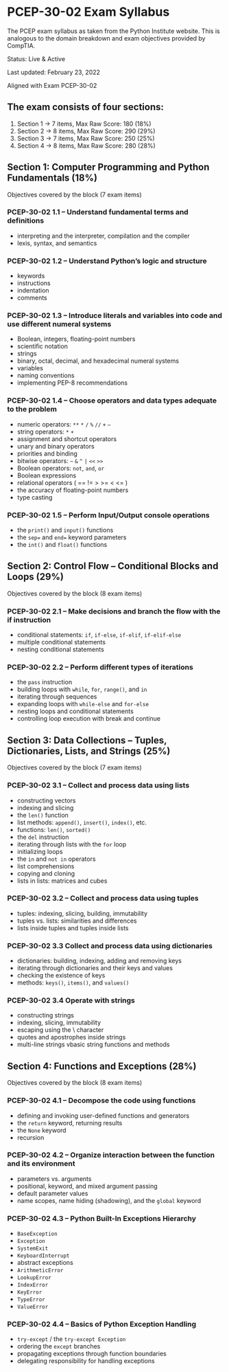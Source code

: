 # PCEP-30-02 Exam Syllabus

The PCEP exam syllabus as taken from the Python Institute website. This is analogous to the domain breakdown and exam objectives provided by CompTIA.

Status: Live &amp; Active

Last updated: February 23, 2022

Aligned with Exam PCEP-30-02

## The exam consists of four sections:

1. Section 1 → 7 items, Max Raw Score: 180 (18%)
2. Section 2 → 8 items, Max Raw Score: 290 (29%)
3. Section 3 → 7 items, Max Raw Score: 250 (25%)
4. Section 4 → 8 items, Max Raw Score: 280 (28%)

## Section 1: Computer Programming and Python Fundamentals (18%)

Objectives covered by the block (7 exam items)

### PCEP-30-02 1.1 – Understand fundamental terms and definitions

* interpreting and the interpreter, compilation and the compiler
* lexis, syntax, and semantics

### PCEP-30-02 1.2 – Understand Python’s logic and structure

* keywords
* instructions
* indentation
* comments

### PCEP-30-02 1.3 – Introduce literals and variables into code and use different numeral systems

* Boolean, integers, floating-point numbers
* scientific notation
* strings
* binary, octal, decimal, and hexadecimal numeral systems
* variables
* naming conventions
* implementing PEP-8 recommendations

### PCEP-30-02 1.4 – Choose operators and data types adequate to the problem

* numeric operators: `**` `*` `/` `%` `//` `+` `–`
* string operators: `*` `+`
* assignment and shortcut operators
* unary and binary operators
* priorities and binding
* bitwise operators: `~` `&` `^` `|` `<<` `>>`
* Boolean operators: `not`, `and`, `or`
* Boolean expressions
* relational operators ( == != > >= < <= )
* the accuracy of floating-point numbers
* type casting

### PCEP-30-02 1.5 – Perform Input/Output console operations

* the `print()` and `input()` functions
* the `sep=` and `end=` keyword parameters
* the `int()` and `float()` functions

## Section 2: Control Flow – Conditional Blocks and Loops (29%)

Objectives covered by the block (8 exam items)

### PCEP-30-02 2.1 – Make decisions and branch the flow with the if instruction

* conditional statements: `if`, `if-else`, `if-elif`, `if-elif-else`
* multiple conditional statements
* nesting conditional statements

### PCEP-30-02 2.2 – Perform different types of iterations

* the `pass` instruction
* building loops with `while`, `for`, `range()`, and `in`
* iterating through sequences
* expanding loops with `while-else` and `for-else`
* nesting loops and conditional statements
* controlling loop execution with break and continue

## Section 3: Data Collections – Tuples, Dictionaries, Lists, and Strings (25%)

Objectives covered by the block (7 exam items)

### PCEP-30-02 3.1 – Collect and process data using lists

* constructing vectors
* indexing and slicing
* the `len()` function
* list methods: `append()`, `insert()`, `index()`, etc.
* functions: `len()`, `sorted()`
* the `del` instruction
* iterating through lists with the `for` loop
* initializing loops
* the `in` and `not in` operators
* list comprehensions
* copying and cloning
* lists in lists: matrices and cubes

### PCEP-30-02 3.2 – Collect and process data using tuples

* tuples: indexing, slicing, building, immutability
* tuples vs. lists: similarities and differences
* lists inside tuples and tuples inside lists

### PCEP-30-02 3.3 Collect and process data using dictionaries

* dictionaries: building, indexing, adding and removing keys
* iterating through dictionaries and their keys and values
* checking the existence of keys
* methods: `keys()`, `items()`, and `values()`

### PCEP-30-02 3.4 Operate with strings

* constructing strings
* indexing, slicing, immutability
* escaping using the \ character
* quotes and apostrophes inside strings
* multi-line strings
vbasic string functions and methods

## Section 4: Functions and Exceptions (28%)

Objectives covered by the block (8 exam items)

### PCEP-30-02 4.1 – Decompose the code using functions

* defining and invoking user-defined functions and generators
* the `return` keyword, returning results
* the `None` keyword
* recursion

### PCEP-30-02 4.2 – Organize interaction between the function and its environment

* parameters vs. arguments
* positional, keyword, and mixed argument passing
* default parameter values
* name scopes, name hiding (shadowing), and the `global` keyword

### PCEP-30-02 4.3 – Python Built-In Exceptions Hierarchy

* `BaseException`
* `Exception`
* `SystemExit`
* `KeyboardInterrupt`
* abstract exceptions
* `ArithmeticError`
* `LookupError`
* `IndexError`
* `KeyError`
* `TypeError`
* `ValueError`

### PCEP-30-02 4.4 – Basics of Python Exception Handling

* `try-except` / the `try-except Exception`
* ordering the `except` branches
* propagating exceptions through function boundaries
* delegating responsibility for handling exceptions
